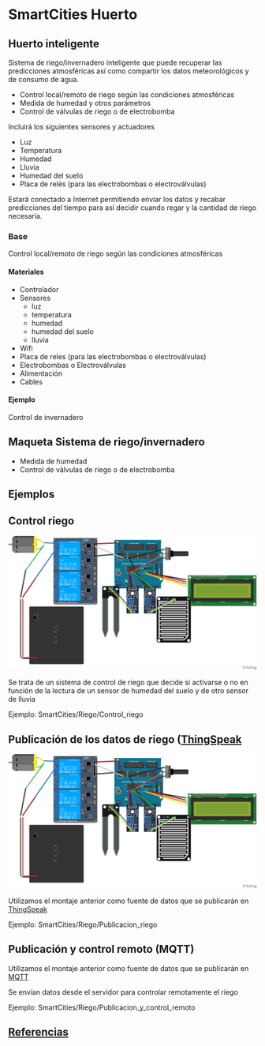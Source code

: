 # SmartCities Huerto

## Huerto inteligente

Sistema de riego/invernadero inteligente que puede recuperar las predicciones atmosféricas así como compartir los datos meteorológicos y de consumo de agua.
  * Control local/remoto de riego según las condiciones atmosféricas
  * Medida de humedad y otros parámetros
  * Control de válvulas de riego o de electrobomba

Incluirá los siguientes sensores y actuadores
  * Luz
  * Temperatura
  * Humedad
  * Lluvia
  * Humedad del suelo
  * Placa de relés (para las electrobombas o electroválvulas)

Estará conectado a Internet permitiendo enviar los datos y recabar predicciones del tiempo para así decidir cuando regar y la cantidad de riego necesaria.


### Base

Control local/remoto de riego según las condiciones atmosféricas


#### Materiales
* Controlador
* Sensores
  * luz
  * temperatura
  * humedad
  * humedad del suelo
  * lluvia
* Wifi
* Placa de reles (para las electrobombas o electroválvulas)
* Electrobombas o Electroválvulas
* Alimentación
* Cables


#### Ejemplo

Control de invernadero

## Maqueta  Sistema de riego/invernadero
* Medida de humedad
* Control de válvulas de riego o de electrobomba

## Ejemplos

## Control riego  

![](./imagenes/Riego_bb.png)

Se trata de un sistema de control de riego que decide si activarse o no en función de la lectura de un sensor de humedad del suelo y de otro sensor de lluvia

Ejemplo: SmartCities/Riego/Control_riego

## Publicación de los datos de riego  ([ThingSpeak](https://github.com/javacasm/SmartCities_Comunes/blob/master/ThingSpeak.md)

![](./imagenes/Riego_bb.png)

Utilizamos el montaje anterior como fuente de datos que se publicarán en [ThingSpeak](https://github.com/javacasm/SmartCities_Comunes/blob/master/ThingSpeak.md)

Ejemplo: SmartCities/Riego/Publicacion_riego

## Publicación y control remoto (MQTT)

Utilizamos el montaje anterior como fuente de datos que se publicarán en [MQTT](https://github.com/javacasm/SmartCities_Comunes/blob/master/mqtt.md)

Se envían datos desde el servidor para controlar remotamente el riego

Ejemplo: SmartCities/Riego/Publicacion_y_control_remoto

## [Referencias](./Referencias.md)
